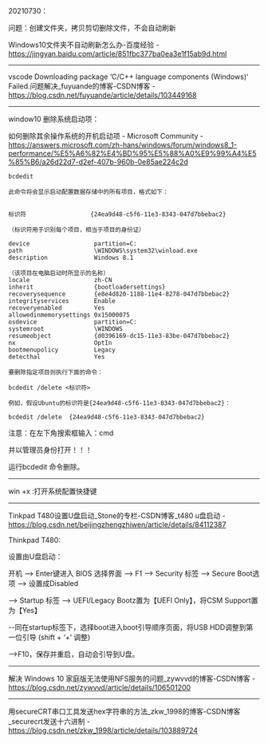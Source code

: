 

20210730：

问题：创建文件夹，拷贝剪切删除文件，不会自动刷新

Windows10文件夹不自动刷新怎么办-百度经验 - https://jingyan.baidu.com/article/851fbc377ba0ea3e1f15ab9d.html

----

vscode Downloading package ‘C/C++ language components (Windows)‘ Failed.问题解决_fuyuande的博客-CSDN博客 - https://blog.csdn.net/fuyuande/article/details/103449168

---

window10 删除系统启动项：

如何删除其余操作系统的开机启动项 - Microsoft Community - https://answers.microsoft.com/zh-hans/windows/forum/windows8_1-performance/%E5%A6%82%E4%BD%95%E5%88%A0%E9%99%A4%E5%85%B6/a26d22d7-d2ef-407b-960b-0e85ae224c2d

```
bcdedit

此命令将会显示启动配置数据存储中的所有项目，格式如下：


标识符                  {24ea9d48-c5f6-11e3-8343-047d7bbebac2}

（标识符用于识别每个项目，相当于项目的身份证）

device                  partition=C:
path                    \WINDOWS\system32\winload.exe
description             Windows 8.1

（该项目在电脑启动时所显示的名称）
locale                  zh-CN
inherit                 {bootloadersettings}
recoverysequence        {e8e4d820-1188-11e4-8278-047d7bbebac2}
integrityservices       Enable
recoveryenabled         Yes
allowedinmemorysettings 0x15000075
osdevice                partition=C:
systemroot              \WINDOWS
resumeobject            {d0396169-dc15-11e3-83be-047d7bbebac2}
nx                      OptIn
bootmenupolicy          Legacy
detecthal               Yes

要删除指定项目则执行下面的命令：

bcdedit /delete <标识符>

例如，假设Ubuntu的标识符是{24ea9d48-c5f6-11e3-8343-047d7bbebac2}：

bcdedit /delete  {24ea9d48-c5f6-11e3-8343-047d7bbebac2}
```

注意：在左下角搜索框输入：cmd

并以管理员身份打开！！！

运行bcdedit 命令删除。



----

win +x :打开系统配置快捷键

---

Tinkpad T480设置U盘启动_Stone的专栏-CSDN博客_t480 u盘启动 - https://blog.csdn.net/beijingzhengzhiwen/article/details/84112387

Thinkpad T480:

设置由U盘启动：

开机 --> Enter键进入 BIOS 选择界面 --> F1 --> Security 标签 --> Secure Boot选项 --> 设置成Disabled

--> Startup 标签 --> UEFI/Legacy Bootz置为【UEFI Only】，将CSM Support置为【Yes】

--同在startup标签下，选择boot进入boot引导顺序页面，将USB HDD调整到第一位引导 (shift + ‘+’ 调整)

-->F10，保存并重启，自动会引导到U盘。



---

解决 Windows 10 家庭版无法使用NFS服务的问题_zywvvd的博客-CSDN博客 - https://blog.csdn.net/zywvvd/article/details/106501200



-----------------

用secureCRT串口工具发送hex字符串的方法_zkw_1998的博客-CSDN博客_securecrt发送十六进制 - https://blog.csdn.net/zkw_1998/article/details/103889724

